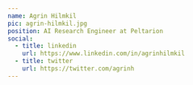 ```yaml
---
name: Agrin Hilmkil
pic: agrin-hilmkil.jpg
position: AI Research Engineer at Peltarion
social:
  - title: linkedin
    url: https://www.linkedin.com/in/agrinhilmkil
  - title: twitter
    url: https://twitter.com/agrinh
---
```

